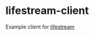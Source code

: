 lifestream-client
=====================

Example client for [lifestream](https://github.com/chimo/lifestream)  

